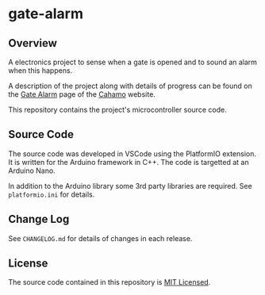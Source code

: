 # gate-alarm

## Overview

A electronics project to sense when a gate is opened and to sound an alarm when this happens.

A description of the project along with details of progress can be found on the [Gate Alarm](https://cahamo.delphidabbler.com/projects/gate-alarm/) page of the [Cahamo](https://cahamo.delphidabbler.com) website.

This repository contains the project's microcontroller source code.

## Source Code

The source code was developed in VSCode using the PlatformIO extension. It is written for the Arduino framework in C++. The code is targetted at an Arduino Nano.

In addition to the Arduino library some 3rd party libraries are required. See `platformio.ini` for details.

## Change Log

See `CHANGELOG.md` for details of changes in each release.

## License

The source code contained in this repository is [MIT Licensed](https://cahamo.mit-license.org/).
